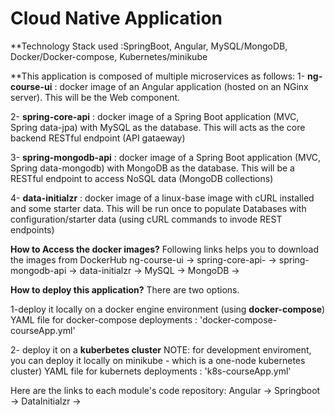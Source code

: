 # Cloud Native Application 
**Technology Stack used :SpringBoot, Angular, MySQL/MongoDB, Docker/Docker-compose, Kubernetes/minikube

**This application is composed of multiple microservices as follows:
1- **ng-course-ui** :  docker image of an Angular application (hosted on an NGinx server). This will be the Web component.

2- **spring-core-api** : docker image of a Spring Boot application (MVC, Spring data-jpa) with MySQL as the database.
    This will acts as the core backend RESTful endpoint (API gataeway)
    
3- **spring-mongodb-api** : docker image of a Spring Boot application (MVC, Spring data-mongodb) with MongoDB as the database.
    This will be a RESTful endpoint to access NoSQL data (MongoDB collections)
    
4- **data-initialzr** : docker image of a linux-base image with cURL installed and some starter data. 
   This will be run once to populate Databases with configuration/starter data (using cURL commands to invode REST endpoints)
   
   
**How to Access the docker images?**
Following links helps you to download the images from DockerHub
    ng-course-ui -> 
    spring-core-api- ->
    spring-mongodb-api ->
    data-initialzr ->
    MySQL ->
    MongoDB -> 
   
**How to deploy this application?**
There are two options.

1-deploy it locally on a docker engine environment (using **docker-compose**)
  YAML file for docker-compose deployments : 'docker-compose-courseApp.yml'  

2- deploy it on a **kuberbetes cluster**
  NOTE: for development enviroment, you can deploy it locally on minikube - which is a one-node kubernetes cluster)
  YAML file for kubernets deployments :  'k8s-courseApp.yml'
  
  
 Here are the links to each module's code repository:
    Angular -> 
    Springboot ->
    DataInitialzr ->
 
  
   
